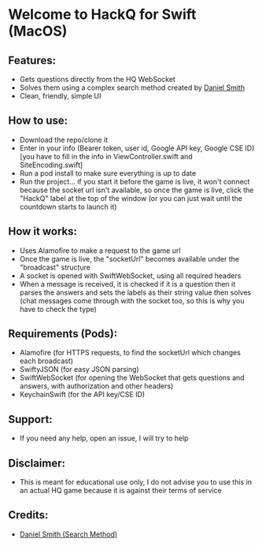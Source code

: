 # Welcome to HackQ for Swift (MacOS)

## Features:
- Gets questions directly from the HQ WebSocket
- Solves them using a complex search method created by [Daniel Smith](https://github.com/DanielSmith1239/)
- Clean, friendly, simple UI

## How to use:
- Download the repo/clone it
- Enter in your info (Bearer token, user id, Google API key, Google CSE ID) [you have to fill in the info in ViewController.swift and SiteEncoding.swift]
- Run a pod install to make sure everything is up to date
- Run the project... if you start it before the game is live, it won't connect because the socket url isn't available, so once the game is live, click the "HackQ" label at the top of the window (or you can just wait until the countdown starts to launch it)

## How it works:
- Uses Alamofire to make a request to the game url
- Once the game is live, the "socketUrl" becomes available under the "broadcast" structure
- A socket is opened with SwiftWebSocket, using all required headers
- When a message is received, it is checked if it is a question then it parses the answers and sets the labels as their string value then solves (chat messages come through with the socket too, so this is why you have to check the type)

## Requirements (Pods):
- Alamofire (for HTTPS requests, to find the socketUrl which changes each broadcast)
- SwiftyJSON (for easy JSON parsing)
- SwiftWebSocket (for opening the WebSocket that gets questions and answers, with authorization and other headers)
- KeychainSwift (for the API key/CSE ID)

## Support:
- If you need any help, open an issue, I will try to help

## Disclaimer:
- This is meant for educational use only, I do not advise you to use this in an actual HQ game because it is against their terms of service

## Credits:
- [Daniel Smith (Search Method)](https://github.com/DanielSmith1239/)
